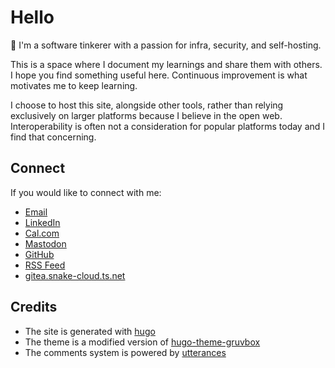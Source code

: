 # Hello

👋 I'm a software tinkerer with a passion for infra, security, and self-hosting.

This is a space where I document my learnings and share them with others. I hope you find something useful here. Continuous improvement is what motivates me to keep learning.

I choose to host this site, alongside other tools, rather than relying exclusively on larger platforms because I believe in the open web. Interoperability is often not a consideration for popular platforms today and I find that concerning.

## Connect

If you would like to connect with me:

- [Email](mailto:me@davegallant.ca)
- [LinkedIn](https://www.linkedin.com/in/dave-gallant)
- [Cal.com](https://cal.com/davegallant)
- [Mastodon](https://mastodon.social/@davegallant)
- [GitHub](https://github.com/davegallant)
- [RSS Feed](https://davegallant.ca/index.xml)
- [gitea.snake-cloud.ts.net](https://gitea.snake-cloud.ts.net/explore/repos)

## Credits

- The site is generated with [hugo](https://gohugo.io/)
- The theme is a modified version of [hugo-theme-gruvbox](https://github.com/schnerring/hugo-theme-gruvbox)
- The comments system is powered by [utterances](https://github.com/utterance/utterances)
